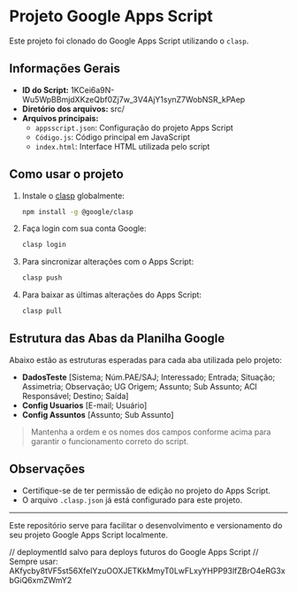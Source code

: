 # Projeto Google Apps Script

Este projeto foi clonado do Google Apps Script utilizando o `clasp`.

## Informações Gerais
- **ID do Script:** 1KCei6a9N-Wu5WpBBmjdXKzeQbf0Zj7w_3V4AjY1synZ7WobNSR_kPAep
- **Diretório dos arquivos:** src/
- **Arquivos principais:**
  - `appsscript.json`: Configuração do projeto Apps Script
  - `Código.js`: Código principal em JavaScript
  - `index.html`: Interface HTML utilizada pelo script

## Como usar o projeto
1. Instale o [clasp](https://github.com/google/clasp) globalmente:
   ```sh
   npm install -g @google/clasp
   ```
2. Faça login com sua conta Google:
   ```sh
   clasp login
   ```
3. Para sincronizar alterações com o Apps Script:
   ```sh
   clasp push
   ```
4. Para baixar as últimas alterações do Apps Script:
   ```sh
   clasp pull
   ```

## Estrutura das Abas da Planilha Google

Abaixo estão as estruturas esperadas para cada aba utilizada pelo projeto:

- **DadosTeste** [Sistema; Núm.PAE/SAJ; Interessado; Entrada; Situação; Assimetria; Observação; UG Origem; Assunto; Sub Assunto; ACI Responsável; Destino; Saída]
- **Config Usuarios** [E-mail; Usuário]
- **Config Assuntos** [Assunto; Sub Assunto]

> Mantenha a ordem e os nomes dos campos conforme acima para garantir o funcionamento correto do script.

## Observações
- Certifique-se de ter permissão de edição no projeto do Apps Script.
- O arquivo `.clasp.json` já está configurado para este projeto.

---

Este repositório serve para facilitar o desenvolvimento e versionamento do seu projeto Google Apps Script localmente.

// deploymentId salvo para deploys futuros do Google Apps Script
// Sempre usar: AKfycby8tVF5st56XfelYzuOOXJETKkMmyT0LwFLxyYHPP93lfZBrO4eRG3xbGiQ6xmZWmY2
